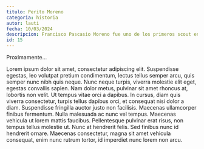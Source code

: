 ```yaml
---
titulo: Perito Moreno
categoria: historia
autor: lauti
fecha: 10/03/2024
descripcion: Francisco Pascasio Moreno fue uno de los primeros scout en Argentina, una persona que con sus expediciones y viajes tuvo grandes aportes geográficos a la sociedad de ese momento.
id: 15
---
```


Proximamente...

Lorem ipsum dolor sit amet, consectetur adipiscing elit. Suspendisse egestas, leo volutpat pretium condimentum, lectus tellus semper arcu, quis semper nunc nibh quis neque. Nunc neque turpis, viverra molestie elit eget, egestas convallis sapien. Nam dolor metus, pulvinar sit amet rhoncus at, lobortis non velit. Ut tempus vitae orci a dapibus. In cursus, diam quis viverra consectetur, turpis tellus dapibus orci, et consequat nisi dolor a diam. Suspendisse fringilla auctor justo non facilisis. Maecenas ullamcorper finibus fermentum. Nulla malesuada ac nunc vel tempus. Maecenas vehicula ut lorem mattis faucibus. Pellentesque pulvinar erat risus, non tempus tellus molestie ut. Nunc at hendrerit felis. Sed finibus nunc id hendrerit ornare. Maecenas consectetur, magna sit amet vehicula consequat, enim nunc rutrum tortor, id imperdiet nunc lorem non arcu.